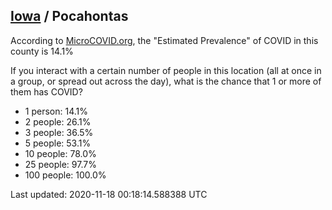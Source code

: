 
## [Iowa](/united-states/iowa) / Pocahontas

According to [MicroCOVID.org](http://microcovid.org),
the "Estimated Prevalence" of COVID in this county is 14.1%

If you interact with a certain number of people in this location
(all at once in a group, or spread out across the day), what is the chance that
1 or more of them has COVID?

- 1 person: 14.1%
- 2 people: 26.1%
- 3 people: 36.5%
- 5 people: 53.1%
- 10 people: 78.0%
- 25 people: 97.7%
- 100 people: 100.0%

Last updated: 2020-11-18 00:18:14.588388 UTC
